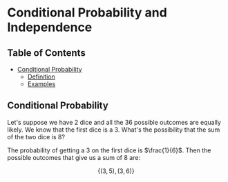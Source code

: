 # Conditional Probability and Independence

## Table of Contents

- [Conditional Probability](#conditional-probability)
  - [Definition](#definition)
  - [Examples](#examples)

## Conditional Probability

Let's suppose we have 2 dice and all the 36 possible outcomes are equally likely. We know that the first dice is a 3. What's the possibility that the sum of the two dice is 8?

The probability of getting a 3 on the first dice is $\frac{1}{6}$.
Then the possible outcomes that give us a sum of 8 are:

$$\lbrace(3,5),(3,6)\rbrace$$